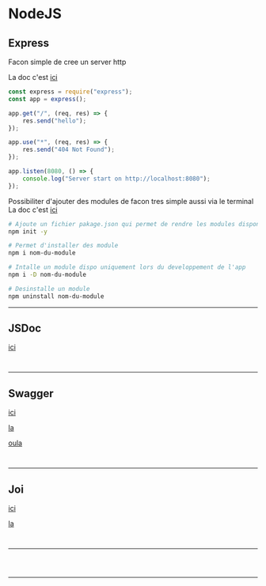 # NodeJS

## Express

Facon simple de cree un server http

La doc c'est [ici](https://nodejs.org/fr/)

```js
const express = require("express");
const app = express();

app.get("/", (req, res) => {
    res.send("hello");
});

app.use("*", (req, res) => {
    res.send("404 Not Found");
});

app.listen(8080, () => {
    console.log("Server start on http://localhost:8080");
});
```

Possibiliter d'ajouter des modules de facon tres simple aussi via le terminal
La doc c'est [ici](https://www.npmjs.com/)

```bash
# Ajoute un fichier pakage.json qui permet de rendre les modules disponible dans l'application
npm init -y

# Permet d'installer des module
npm i nom-du-module

# Intalle un module dispo uniquement lors du developpement de l'app
npm i -D nom-du-module

# Desinstalle un module
npm uninstall nom-du-module
```

---

## JSDoc

[ici](https://jsdoc.app/)

```js



```

---

## Swagger

[ici](https://swagger.io/specification/)

[la](https://www.npmjs.com/package/express-jsdoc-swagger)

[oula](https://en.wikipedia.org/wiki/OpenAPI_Specification)

```js



```

---

## Joi

[ici](https://www.npmjs.com/package/joi)

[la](https://joi.dev/api/?v=17.6.0)

```js



```

---

## 

```js



```

---